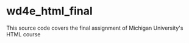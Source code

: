 # wd4e_html_final
 This source code covers the final assignment of Michigan University's HTML course
